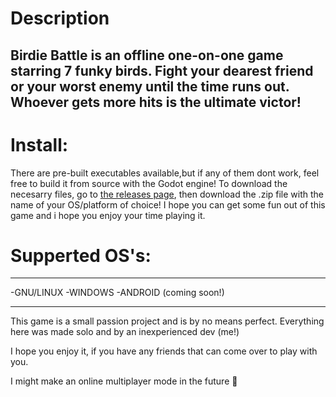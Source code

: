 # Description
Birdie Battle is an offline one-on-one game starring 7 funky birds. Fight your dearest friend or your worst enemy until the time runs out. Whoever gets more hits is the ultimate victor!
--------------
# Install:
There are pre-built executables available,but if any of them dont work, feel free to build it from source with the Godot engine!
    To download the necesarry files, go to [the releases page](https://github.com/AndrejPatak/BirdieBattle/releases/tag/0.0.1), then download the .zip file with the name of your OS/platform of choice!
    I hope you can get some fun out of this game and i hope you enjoy your time playing it.


# Supperted OS's:    
--------------
-GNU/LINUX
-WINDOWS
-ANDROID (coming soon!)

--------------
This game is a small passion project and is by no means perfect. Everything here was made solo and by an inexperienced dev (me!)

I hope you enjoy it, if you have any friends that can come over to play with you.

I might make an online multiplayer mode in the future 👀
